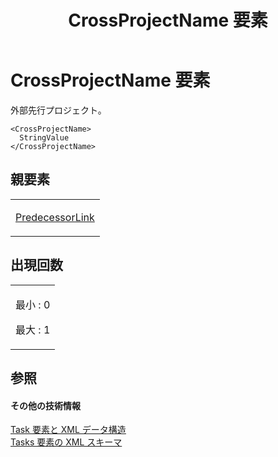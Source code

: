 ﻿---
title: CrossProjectName 要素
TOCTitle: CrossProjectName 要素
ms:assetid: 97d160ac-aa50-4b0d-ad53-48082052fd73
ms:mtpsurl: https://msdn.microsoft.com/ja-jp/library/Bb968597(v=office.12)
ms:contentKeyID: 16742783
ms.date: 06/30/2008
mtps_version: v=office.12
ms.translationtype: HT
---

# CrossProjectName 要素

外部先行プロジェクト。

    <CrossProjectName>
      StringValue
    </CrossProjectName>

## 親要素

<table>
<colgroup>
<col style="width: 100%" />
</colgroup>
<tbody>
<tr class="odd">
<td><p><a href="predecessorlink-element.md">PredecessorLink</a></p></td>
</tr>
</tbody>
</table>


## 出現回数


<table>
<colgroup>
<col style="width: 100%" />
</colgroup>
<tbody>
<tr class="odd">
<td><p>最小 : 0</p>
<p>最大 : 1</p></td>
</tr>
</tbody>
</table>


## 参照

#### その他の技術情報

[Task 要素と XML データ構造](task-elements-and-xml-structure.md)  
[Tasks 要素の XML スキーマ](xml-schema-for-the-tasks-element.md)

